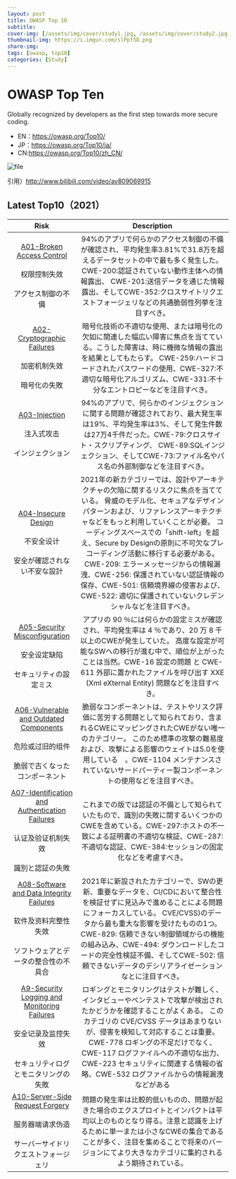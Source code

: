 ```yaml
---
layout: post
title: OWASP Top 10
subtitle: 
cover-img: [/assets/img/cover/study1.jpg, /assets/img/cover/study2.jpg, /assets/img/cover/study3.jpg]
thumbnail-img: https://i.imgur.com/slPpf5D.png
share-img:
tags: [owasp, top10]
categories: [Study]
---
```


# OWASP Top Ten
Globally recognized by developers as the first step towards more secure coding.

- EN：https://owasp.org/Top10/
- JP：https://owasp.org/Top10/ja/
- CN:https://owasp.org/Top10/zh_CN/

![file](https://i.imgur.com/ts1m27W.png)

引用）http://www.bilibili.com/video/av809069915

## Latest Top10（2021）

| Risk | Description |
|:-:|:-:|
|[A01-Broken Access Control](https://owasp.org/Top10/A01_2021-Broken_Access_Control/)</br></br>权限控制失效</br></br>アクセス制御の不備|94%のアプリで何らかのアクセス制御の不備が確認され、平均発生率3.81%で31.8万を超えるデータセットの中で最も多く発生した。 CWE-200:認証されていない動作主体への情報露出、 CWE-201:送信データを通じた情報露出、そしてCWE-352:クロスサイトリクエストフォージェリなどの共通脆弱性列挙を注目すべき。|
|[A02-Cryptographic Failures](https://owasp.org/Top10/A02_2021-Cryptographic_Failures/)</br></br>加密机制失效</br></br>暗号化の失敗|暗号化技術の不適切な使用、または暗号化の欠如に関連した幅広い障害に焦点を当てている。こうした障害は、時に機微な情報の露出を結果としてもたらす。 CWE-259:ハードコードされたパスワードの使用、CWE-327:不適切な暗号化アルゴリズム、CWE-331:不十分なエントロピーなどを注目すべき。|
|[A03-Injection](https://owasp.org/Top10/A03_2021-Injection/)</br></br>注入式攻击</br></br>インジェクション|94%のアプリで、何らかのインジェクションに関する問題が確認されており、最大発生率は19%、平均発生率は3%、そして発生件数は27万4千件だった。CWE-79:クロスサイト・スクリプティング、 CWE-89:SQLインジェクション、そしてCWE-73:ファイル名やパス名の外部制御などを注目すべき。|
|[A04-Insecure Design](https://owasp.org/Top10/A04_2021-Insecure_Design/)</br></br>不安全设计</br></br>安全が確認されない不安な設計|2021年の新カテゴリーでは、設計やアーキテクチャの欠陥に関するリスクに焦点を当てている。 脅威のモデル化、セキュアなデザインパターンおよび、リファレンスアーキテクチャなどをもっと利用していくことが必要。 コーディングスペースでの「shift-left」を超え、Secure by Designの原則に不可欠なプレコーディング活動に移行する必要がある。CWE-209: エラーメッセージからの情報漏洩、CWE-256: 保護されていない認証情報の保存、CWE-501: 信頼境界線の侵害および、CWE-522: 適切に保護されていないクレデンシャルなどを注目すべき。|
|[A05-Security Misconfiguration](https://owasp.org/Top10/A05_2021-Security_Misconfiguration/)</br></br>安全设定缺陷</br></br>セキュリティの設定ミス|アプリの 90 ％には何らかの設定ミスが確認され、平均発生率は 4 ％であり、20 万 8 千以上のCWEが発生していた。 高度な設定が可能なSWへの移行が進む中で、順位が上がったことは当然。CWE-16 設定の問題 と CWE-611 外部に置かれたファイルを呼び出す XXE (Xml eXternal Entity) 問題などを注目すべき。|
|[A06-Vulnerable and Outdated Components](https://owasp.org/Top10/A06_2021-Vulnerable_and_Outdated_Components/)</br></br>危险或过旧的组件</br></br>脆弱で古くなったコンポーネント|脆弱なコンポーネントは、テストやリスク評価に苦労する問題として知られており、含まれるCWEにマッピングされたCWEがない唯一のカテゴリー。 このため標準の攻撃の難易度および、攻撃による影響のウェイトは5.0を使用している　。CWE-1104 メンテナンスされていないサードパーティー製コンポーネントの使用などを注目すべき。|
|[A07-Identification and Authentication Failures ](https://owasp.org/Top10/A07_2021-Identification_and_Authentication_Failures/)</br></br>认证及验证机制失效</br></br>識別と認証の失敗|これまでの版では認証の不備として知られていたもので、識別の失敗に関するいくつかのCWEを含めている。CWE-297:ホストの不一致による証明書の不適切な検証、CWE-287:不適切な認証、CWE-384:セッションの固定化などを考慮すべき。|
|[A08-Software and Data Integrity Failures](https://owasp.org/Top10/A08_2021-Software_and_Data_Integrity_Failures/)</br></br>软件及资料完整性失效</br></br>ソフトウェアとデータの整合性の不具合|2021年に新設されたカテゴリーで、SWの更新、重要なデータを、CI/CDにおいて整合性を検証せずに見込みで進めることによる問題にフォーカスしている。 CVE/CVSS)のデータから最も重大な影響を受けたものの1つ。 CWE-829: 信頼できない制御領域からの機能の組み込み、CWE-494: ダウンロードしたコードの完全性検証不備、そしてCWE-502: 信頼できないデータのデシリアライゼーションなとに注目すべき。|
|[A9-Security Logging and Monitoring Failures](https://owasp.org/Top10/A09_2021-Security_Logging_and_Monitoring_Failures/)</br></br>安全记录及监控失效</br></br>セキュリティログとモニタリングの失敗|ロギングとモニタリングはテストが難しく、インタビューやペンテストで攻撃が検出されたかどうかを確認することがよくある。 このカテゴリの CVE/CVSS データはあまりないが、侵害を検知して対応することは重要。CWE-778 ロギングの不足だけでなく、CWE-117 ログファイルへの不適切な出力、CWE-223 セキュリティに関連する情報の省略、CWE-532 ログファイルからの情報漏洩などがある|
|[A10-Server-Side Request Forgery](https://owasp.org/Top10/A10_2021-Server-Side_Request_Forgery_%28SSRF%29/)</br></br>服务器端请求伪造 </br></br>サーバーサイドリクエストフォージェリ|問題の発生率は比較的低いものの、問題が起きた場合のエクスプロイトとインパクトは平均以上のものとなり得る。注意と認識を上げるために単一または小さなCWEの集合であることが多く、注目を集めることで将来のバージョンにてより大きなカテゴリに集約されるよう期待されている。|



